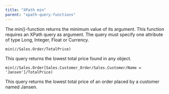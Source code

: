 ```yaml
---
title: "XPath min"
parent: "xpath-query-functions"
---
```

The min()-function returns the minimum value of its argument.
This function requires an XPath query as argument. The query must specify one attribute of type Long, Integer, Float or Currency.

```
min(//Sales.Order/TotalPrice)

```

This query returns the lowest total price found in any object.

```
min(//Sales.Order[Sales.Customer_Order/Sales.Customer/Name = 'Jansen']/TotalPrice)

```

This query returns the lowest total price of an order placed by a customer named Jansen.
